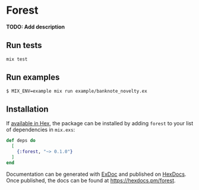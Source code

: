 # Forest

**TODO: Add description**

## Run tests

```
mix test
```

## Run examples
```
$ MIX_ENV=example mix run example/banknote_novelty.ex
```

## Installation

If [available in Hex](https://hex.pm/docs/publish), the package can be installed
by adding `forest` to your list of dependencies in `mix.exs`:

```elixir
def deps do
  [
    {:forest, "~> 0.1.0"}
  ]
end
```

Documentation can be generated with [ExDoc](https://github.com/elixir-lang/ex_doc)
and published on [HexDocs](https://hexdocs.pm). Once published, the docs can
be found at <https://hexdocs.pm/forest>.

